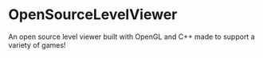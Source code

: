 # OpenSourceLevelViewer
An open source level viewer built with OpenGL and C++ made to support a variety of games!
